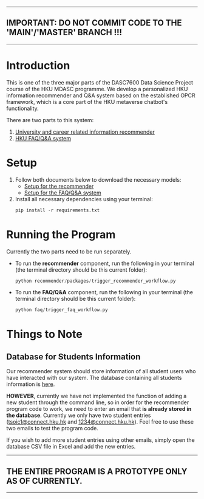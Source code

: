 
---
## **IMPORTANT: DO NOT COMMIT CODE TO THE 'MAIN'/'MASTER' BRANCH !!!**
---

# Introduction

This is one of the three major parts of the DASC7600 Data Science Project course of the HKU MDASC programme. We develop a personalized HKU information recommender and Q&A system based on the established OPCR framework, which is a core part of the HKU metaverse chatbot's functionality.

There are two parts to this system:
1. [University and career related information recommender](recommender/)
2. [HKU FAQ/Q&A system](faq/)

# Setup
1. Follow both documents below to download the necessary models:
    - [Setup for the recommender](recommender/README.md)
    - [Setup for the FAQ/Q&A system](faq/README.md)
2. Install all necessary dependencies using your terminal:
    ```python
    pip install -r requirements.txt
    ```
# Running the Program
Currently the two parts need to be run separately.
- To run the **recommender** component, run the following in your terminal (the terminal directory should be this current folder):
    ```python
    python recommender/packages/trigger_recommender_workflow.py
    ```
- To run the **FAQ/Q&A** component, run the following in your terminal (the terminal directory should be this current folder):
    ```python
    python faq/trigger_faq_workflow.py
    ```

# Things to Note
## Database for Students Information
Our recommender system should store information of all student users who have interacted with our system. The database containing all students information is [here](recommender/data/students_database.csv).

**HOWEVER**, currently we have not implemented the function of adding a new student through the command line, so in order for the recommender program code to work, we need to enter an email that **is already stored in the database**. Currently we only have two student entries (tsoic1@connect.hku.hk and 1234@connect.hku.hk). Feel free to use these two emails to test the program code. 

If you wish to add more student entries using other emails, simply open the database CSV file in Excel and add the new entries.

---
## **THE ENTIRE PROGRAM IS A PROTOTYPE ONLY AS OF CURRENTLY.**
---
